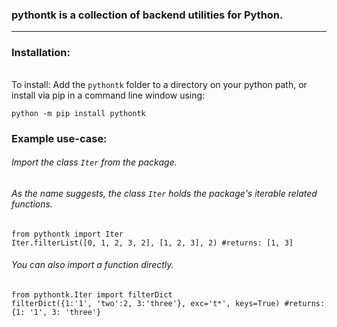 ### pythontk is a collection of backend utilities for Python.

---

### Installation:

###### 

To install:
Add the `pythontk` folder to a directory on your python path, or
install via pip in a command line window using:
```
python -m pip install pythontk
```

### Example use-case:
###### Import the class `Iter` from the package.
###### As the name suggests, the class `Iter` holds the package's iterable related functions.
```
from pythontk import Iter
Iter.filterList([0, 1, 2, 3, 2], [1, 2, 3], 2) #returns: [1, 3]
```
###### You can also import a function directly.
```
from pythontk.Iter import filterDict
filterDict({1:'1', 'two':2, 3:'three'}, exc='t*', keys=True) #returns: {1: '1', 3: 'three'}
```